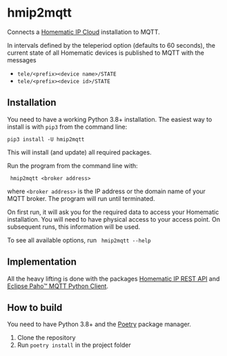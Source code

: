 # hmip2mqtt

Connects a [Homematic IP Cloud](https://www.homematic-ip.com/en/start.html) installation to MQTT.

In intervals defined by the teleperiod option (defaults to 60 seconds), the current state of all Homematic devices is published to MQTT with the messages
* `tele/<prefix><device name>/STATE`
* `tele/<prefix><device id>/STATE`

## Installation

You need to have a working Python 3.8+ installation. The easiest way to install is with `pip3` from the command line:

```pip3 install -U hmip2mqtt```

 This will install (and update) all required packages.

Run the program from the command line with:

``` hmip2mqtt <broker address>```

where `<broker address>` is the IP address or the domain name of your MQTT broker. The program will run until terminated.

On first run, it will ask you for the required data to access your Homematic installation. You will need to have physical access to your access point.
On subsequent runs, this information will be used.

To see all available options, run
``` hmip2mqtt --help```

## Implementation

All the heavy lifting is done with the packages [Homematic IP REST API](https://github.com/coreGreenberet/homematicip-rest-api) and [Eclipse Paho™ MQTT Python Client](https://github.com/eclipse/paho.mqtt.python).

## How to build
You need to have Python 3.8+ and the [Poetry](https://python-poetry.org/) package manager.
1. Clone the repository
2. Run `poetry install` in the project folder
